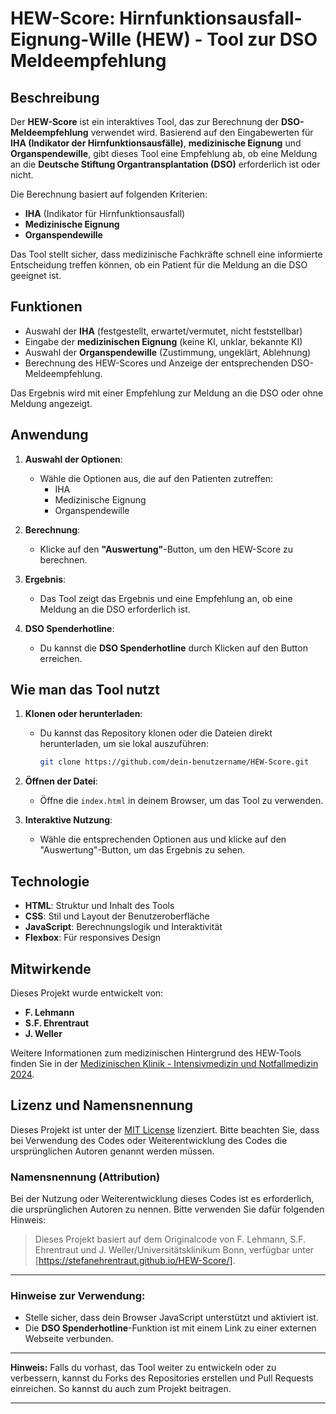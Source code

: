
# HEW-Score: Hirnfunktionsausfall-Eignung-Wille (HEW) - Tool zur DSO Meldeempfehlung

## Beschreibung

Der **HEW-Score** ist ein interaktives Tool, das zur Berechnung der **DSO-Meldeempfehlung** verwendet wird. Basierend auf den Eingabewerten für **IHA (Indikator der Hirnfunktionsausfälle)**, **medizinische Eignung** und **Organspendewille**, gibt dieses Tool eine Empfehlung ab, ob eine Meldung an die **Deutsche Stiftung Organtransplantation (DSO)** erforderlich ist oder nicht.

Die Berechnung basiert auf folgenden Kriterien:
- **IHA** (Indikator für Hirnfunktionsausfall)
- **Medizinische Eignung**
- **Organspendewille**

Das Tool stellt sicher, dass medizinische Fachkräfte schnell eine informierte Entscheidung treffen können, ob ein Patient für die Meldung an die DSO geeignet ist.

## Funktionen

- Auswahl der **IHA** (festgestellt, erwartet/vermutet, nicht feststellbar)
- Eingabe der **medizinischen Eignung** (keine KI, unklar, bekannte KI)
- Auswahl der **Organspendewille** (Zustimmung, ungeklärt, Ablehnung)
- Berechnung des HEW-Scores und Anzeige der entsprechenden DSO-Meldeempfehlung.

Das Ergebnis wird mit einer Empfehlung zur Meldung an die DSO oder ohne Meldung angezeigt.

## Anwendung

1. **Auswahl der Optionen**: 
   - Wähle die Optionen aus, die auf den Patienten zutreffen:
     - IHA
     - Medizinische Eignung
     - Organspendewille

2. **Berechnung**: 
   - Klicke auf den **"Auswertung"**-Button, um den HEW-Score zu berechnen.
   
3. **Ergebnis**: 
   - Das Tool zeigt das Ergebnis und eine Empfehlung an, ob eine Meldung an die DSO erforderlich ist.

4. **DSO Spenderhotline**: 
   - Du kannst die **DSO Spenderhotline** durch Klicken auf den Button erreichen.

## Wie man das Tool nutzt

1. **Klonen oder herunterladen**:
   - Du kannst das Repository klonen oder die Dateien direkt herunterladen, um sie lokal auszuführen:
     ```bash
     git clone https://github.com/dein-benutzername/HEW-Score.git
     ```
   
2. **Öffnen der Datei**:
   - Öffne die `index.html` in deinem Browser, um das Tool zu verwenden.

3. **Interaktive Nutzung**:
   - Wähle die entsprechenden Optionen aus und klicke auf den "Auswertung"-Button, um das Ergebnis zu sehen.

## Technologie

- **HTML**: Struktur und Inhalt des Tools
- **CSS**: Stil und Layout der Benutzeroberfläche
- **JavaScript**: Berechnungslogik und Interaktivität
- **Flexbox**: Für responsives Design

## Mitwirkende

Dieses Projekt wurde entwickelt von:

- **F. Lehmann**
- **S.F. Ehrentraut**
- **J. Weller**

Weitere Informationen zum medizinischen Hintergrund des HEW-Tools finden Sie in der [Medizinischen Klinik - Intensivmedizin und Notfallmedizin 2024](https://www.intensivmedizinischewochenschrift.de).

## Lizenz und Namensnennung

Dieses Projekt ist unter der [MIT License](LICENSE) lizenziert. Bitte beachten Sie, dass bei Verwendung des Codes oder Weiterentwicklung des Codes die ursprünglichen Autoren genannt werden müssen. 


### Namensnennung (Attribution)

Bei der Nutzung oder Weiterentwicklung dieses Codes ist es erforderlich, die ursprünglichen Autoren zu nennen. Bitte verwenden Sie dafür folgenden Hinweis:

> Dieses Projekt basiert auf dem Originalcode von F. Lehmann, S.F. Ehrentraut und J. Weller/Universitätsklinikum Bonn, verfügbar unter [https://stefanehrentraut.github.io/HEW-Score/].

---

### Hinweise zur Verwendung:

- Stelle sicher, dass dein Browser JavaScript unterstützt und aktiviert ist.
- Die **DSO Spenderhotline**-Funktion ist mit einem Link zu einer externen Webseite verbunden.

---

**Hinweis:** Falls du vorhast, das Tool weiter zu entwickeln oder zu verbessern, kannst du Forks des Repositories erstellen und Pull Requests einreichen. So kannst du auch zum Projekt beitragen.

---
